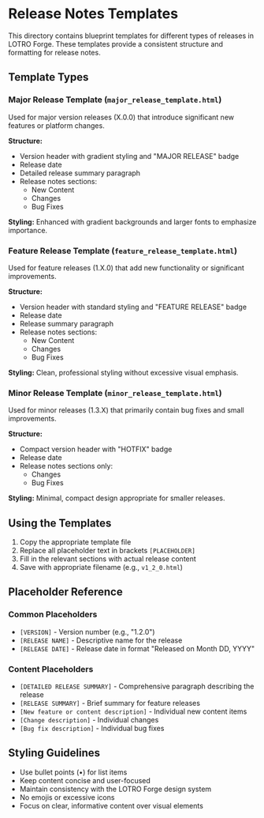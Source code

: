 # Release Notes Templates

This directory contains blueprint templates for different types of releases in LOTRO Forge. These templates provide a consistent structure and formatting for release notes.

## Template Types

### Major Release Template (`major_release_template.html`)
Used for major version releases (X.0.0) that introduce significant new features or platform changes.

**Structure:**
- Version header with gradient styling and "MAJOR RELEASE" badge
- Release date
- Detailed release summary paragraph
- Release notes sections:
  - New Content
  - Changes
  - Bug Fixes

**Styling:** Enhanced with gradient backgrounds and larger fonts to emphasize importance.

### Feature Release Template (`feature_release_template.html`)
Used for feature releases (1.X.0) that add new functionality or significant improvements.

**Structure:**
- Version header with standard styling and "FEATURE RELEASE" badge
- Release date
- Release summary paragraph
- Release notes sections:
  - New Content
  - Changes
  - Bug Fixes

**Styling:** Clean, professional styling without excessive visual emphasis.

### Minor Release Template (`minor_release_template.html`)
Used for minor releases (1.3.X) that primarily contain bug fixes and small improvements.

**Structure:**
- Compact version header with "HOTFIX" badge
- Release date
- Release notes sections only:
  - Changes
  - Bug Fixes

**Styling:** Minimal, compact design appropriate for smaller releases.

## Using the Templates

1. Copy the appropriate template file
2. Replace all placeholder text in brackets `[PLACEHOLDER]`
3. Fill in the relevant sections with actual release content
4. Save with appropriate filename (e.g., `v1_2_0.html`)

## Placeholder Reference

### Common Placeholders
- `[VERSION]` - Version number (e.g., "1.2.0")
- `[RELEASE NAME]` - Descriptive name for the release
- `[RELEASE DATE]` - Release date in format "Released on Month DD, YYYY"

### Content Placeholders
- `[DETAILED RELEASE SUMMARY]` - Comprehensive paragraph describing the release
- `[RELEASE SUMMARY]` - Brief summary for feature releases
- `[New feature or content description]` - Individual new content items
- `[Change description]` - Individual changes
- `[Bug fix description]` - Individual bug fixes

## Styling Guidelines

- Use bullet points (•) for list items
- Keep content concise and user-focused
- Maintain consistency with the LOTRO Forge design system
- No emojis or excessive icons
- Focus on clear, informative content over visual elements 